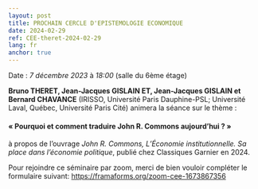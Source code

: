 ```yaml
---
layout: post
title: PROCHAIN CERCLE D'EPISTEMOLOGIE ECONOMIQUE
date: 2024-02-29
ref: CEE-theret-2024-02-29
lang: fr
anchor: true
---
```


<i class="fas fa-table"></i> Date : _7 décembre 2023_ à _18:00_ (salle du 6ème étage)

**Bruno THERET, Jean-Jacques GISLAIN ET, Jean-Jacques GISLAIN et Bernard CHAVANCE** (IRISSO, Université Paris Dauphine-PSL; Université Laval, Québec, Université Paris Cité)  animera la séance sur le thème :

#### « Pourquoi et comment traduire John R. Commons aujourd’hui ? »

à propos de l’ouvrage *John R. Commons, L’Économie institutionnelle. Sa place dans l’économie politique*, publié chez Classiques Garnier en 2024. 

Pour rejoindre ce séminaire par zoom, merci de bien vouloir compléter le formulaire suivant: https://framaforms.org/zoom-cee-1673867356 
